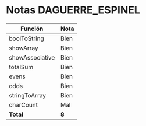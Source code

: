 # Notas DAGUERRE_ESPINEL

| Función         | Nota  |
| --------------- | ----- |
| boolToString    | Bien  |
| showArray       | Bien  |
| showAssociative | Bien  |
| totalSum        | Bien  |
| evens           | Bien  |
| odds            | Bien  |
| stringToArray   | Bien  |
| charCount       | Mal   |
| **Total**       | **8** |
